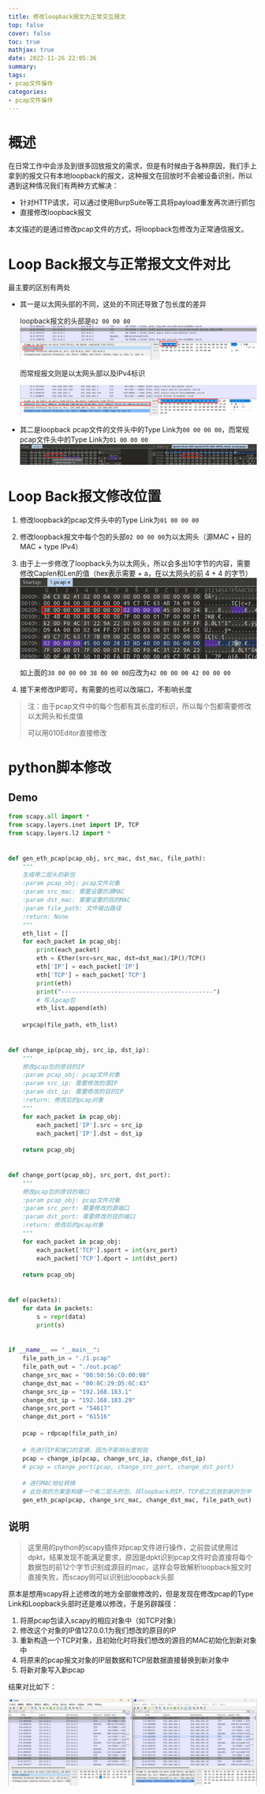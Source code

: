 ```yaml
---
title: 修改loopback报文为正常交互报文
top: false
cover: false
toc: true
mathjax: true
date: 2022-11-26 22:05:36
summary:
tags:
- pcap文件操作
categories:
- pcap文件操作
---
```


# 概述

​	在日常工作中会涉及到很多回放报文的需求，但是有时候由于各种原因，我们手上拿到的报文只有本地loopback的报文，这种报文在回放时不会被设备识别，所以遇到这种情况我们有两种方式解决：

- 针对HTTP请求，可以通过使用BurpSuite等工具将payload重发再次进行抓包
- 直接修改loopback报文

本文描述的是通过修改pcap文件的方式，将loopback包修改为正常通信报文。



# Loop Back报文与正常报文文件对比

最主要的区别有两处

- 其一是以太网头部的不同，这处的不同还导致了包长度的差异

  loopback报文的头部是`02 00 00 00`	![image-20221126232233045](修改loopback报文为正常交互报文/image-20221126232233045.png)

  而常规报文则是以太网头部以及IPv4标识

  ![image-20221126232429689](修改loopback报文为正常交互报文/image-20221126232429689.png)

- 其二是loopback pcap文件的文件头中的Type Link为`00 00 00 00`，而常规pcap文件头中的Type Link为`01 00 00 00`![image-20221127002325816](修改loopback报文为正常交互报文/image-20221127002325816.png)



# Loop Back报文修改位置

1. 修改loopback的pcap文件头中的Type Link为`01 00 00 00`

2. 修改loopback报文中每个包的头部`02 00 00 00`为以太网头（源MAC + 目的MAC + type IPv4）

3. 由于上一步修改了loopback头为以太网头，所以会多出10字节的内容，需要修改Caplen和Len的值（hex表示需要 + a，在以太网头的前 4 + 4 的字节）![image-20221127003919194](修改loopback报文为正常交互报文/image-20221127003919194.png)

   如上面的`38 00 00 00 38 00 00 00`应改为`42 00 00 00 42 00 00 00`

4. 接下来修改IP即可，有需要的也可以改端口，不影响长度

> 注：由于pcap文件中的每个包都有其长度的标识，所以每个包都需要修改以太网头和长度值
>
> 可以用010Editor直接修改



# python脚本修改

## Demo

```python
from scapy.all import *
from scapy.layers.inet import IP, TCP
from scapy.layers.l2 import *


def gen_eth_pcap(pcap_obj, src_mac, dst_mac, file_path):
    """
    生成带二层头的新包
    :param pcap_obj: pcap文件对象
    :param src_mac: 需要设置的源MAC
    :param dst_mac: 需要设置的目的MAC
    :param file_path: 文件输出路径
    :return: None
    """
    eth_list = []
    for each_packet in pcap_obj:
        print(each_packet)
        eth = Ether(src=src_mac, dst=dst_mac)/IP()/TCP()
        eth['IP'] = each_packet['IP']
        eth['TCP'] = each_packet['TCP']
        print(eth)
        print("-------------------------------------------")
        # 写入pcap包
        eth_list.append(eth)

    wrpcap(file_path, eth_list)


def change_ip(pcap_obj, src_ip, dst_ip):
    """
    修改pcap包的原目的IP
    :param pcap_obj: pcap文件对象
    :param src_ip: 需要修改的源IP
    :param dst_ip: 需要修改的目的IP
    :return: 修改后的pcap对象
    """
    for each_packet in pcap_obj:
        each_packet['IP'].src = src_ip
        each_packet['IP'].dst = dst_ip

    return pcap_obj


def change_port(pcap_obj, src_port, dst_port):
    """
    修改pcap包的原目的端口
    :param pcap_obj: pcap文件对象
    :param src_port: 需要修改的源端口
    :param dst_port: 需要修改的目的端口
    :return: 修改后的pcap对象
    """
    for each_packet in pcap_obj:
        each_packet['TCP'].sport = int(src_port)
        each_packet['TCP'].dport = int(dst_port)

    return pcap_obj


def o(packets):
    for data in packets:
        s = repr(data)
        print(s)


if __name__ == "__main__":
    file_path_in = "./1.pcap"
    file_path_out = "./out.pcap"
    change_src_mac = "00:50:56:C0:00:08"
    change_dst_mac = "00:0C:29:D5:6C:43"
    change_src_ip = "192.168.183.1"
    change_dst_ip = "192.168.183.29"
    change_src_port = "54617"
    change_dst_port = "61516"

    pcap = rdpcap(file_path_in)

    # 先进行IP和端口的变换，因为不影响长度校验
    pcap = change_ip(pcap, change_src_ip, change_dst_ip)
    # pcap = change_port(pcap, change_src_port, change_dst_port)

    # 进行MAC地址转换
    # 此处用的方案是构建一个有二层头的包，将loopback的IP、TCP层之后放到新的包中
    gen_eth_pcap(pcap, change_src_mac, change_dst_mac, file_path_out)

```

## 说明

> 这里用的python的scapy插件对pcap文件进行操作，之前尝试使用过dpkt，结果发现不能满足要求，原因是dpkt识别pcap文件时会直接将每个数据包的前12个字节识别成源目的mac，这样会导致解析loopback报文时直接失败，而scapy则可以识别出loopback头部

原本是想用scapy将上述修改的地方全部做修改的，但是发现在修改pcap的Type Link和Loopback头部时还是难以修改，于是另辟蹊径：

1. 将原pcap包读入scapy的相应对象中（如TCP对象）
2. 修改这个对象的IP值127.0.0.1为我们想改的原目的IP
3. 重新构造一个TCP对象，且初始化时将我们想改的源目的MAC初始化到新对象中
4. 将原来的pcap报文对象的IP层数据和TCP层数据直接替换到新对象中
5. 将新对象写入新pcap

结果对比如下：

![image-20221127010107297](修改loopback报文为正常交互报文/image-20221127010107297.png)





​		
